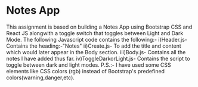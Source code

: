 # Notes App
This assignment is based on building a Notes App using Bootstrap CSS and React JS alongwith a toggle switch that toggles between Light and Dark Mode.
The following Javascript code contains the following:-
i)Header.js- Contains the heading:-"Notes"
ii)Create.js- To add the title and content which would later appear in the Body section.
iii)Body.js- Contains all the notes I have added thus far.
iv)ToggleDarkorLight.js- Contains the script to toggle between dark and light modes.
P.S.:- I have used some CSS elements like CSS colors (rgb) instead of Bootstrap's predefined colors(warning,danger,etc).
